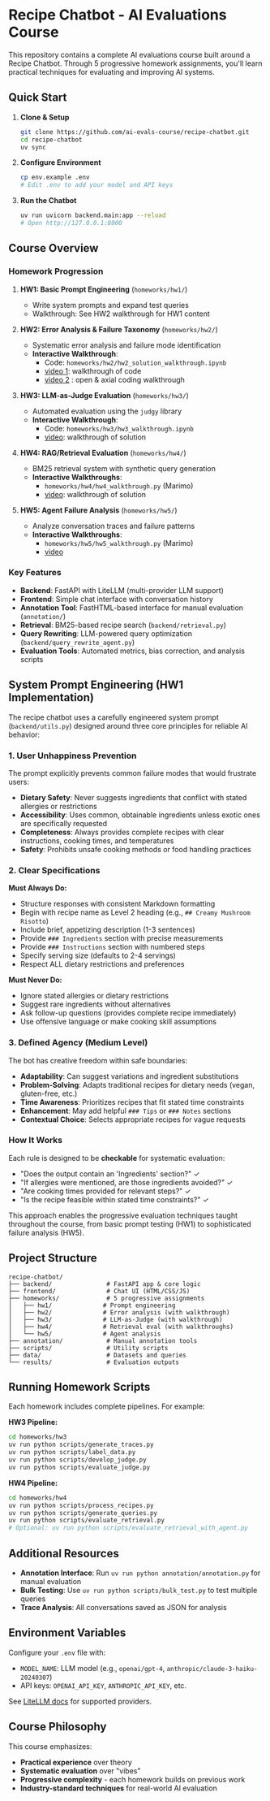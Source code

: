 # Recipe Chatbot - AI Evaluations Course

This repository contains a complete AI evaluations course built around a Recipe Chatbot. Through 5 progressive homework assignments, you'll learn practical techniques for evaluating and improving AI systems.

## Quick Start

1. **Clone & Setup**
   ```bash
   git clone https://github.com/ai-evals-course/recipe-chatbot.git
   cd recipe-chatbot
   uv sync
   ```

2. **Configure Environment**
   ```bash
   cp env.example .env
   # Edit .env to add your model and API keys
   ```

3. **Run the Chatbot**
   ```bash
   uv run uvicorn backend.main:app --reload
   # Open http://127.0.0.1:8000
   ```

## Course Overview

### Homework Progression

1. **HW1: Basic Prompt Engineering** (`homeworks/hw1/`)
   - Write system prompts and expand test queries
   - Walkthrough: See HW2 walkthrough for HW1 content

2. **HW2: Error Analysis & Failure Taxonomy** (`homeworks/hw2/`)
   - Systematic error analysis and failure mode identification
   - **Interactive Walkthrough**:
      - Code: `homeworks/hw2/hw2_solution_walkthrough.ipynb`
      - [video 1](https://youtu.be/h9oAAAYnGx4?si=fWxN3NtpSbdD55cW): walkthrough of code
      - [video 2](https://youtu.be/AKg27L4E0M8) : open & axial coding walkthrough

3. **HW3: LLM-as-Judge Evaluation** (`homeworks/hw3/`)
   - Automated evaluation using the `judgy` library
   - **Interactive Walkthrough**:
      - Code: `homeworks/hw3/hw3_walkthrough.ipynb`
      - [video](https://youtu.be/1d5aNfslwHg): walkthrough of solution

4. **HW4: RAG/Retrieval Evaluation** (`homeworks/hw4/`)
   - BM25 retrieval system with synthetic query generation
   - **Interactive Walkthroughs**: 
     - `homeworks/hw4/hw4_walkthrough.py` (Marimo)
     - [video](https://youtu.be/GMShL5iC8aY): walkthrough of solution

5. **HW5: Agent Failure Analysis** (`homeworks/hw5/`)
   - Analyze conversation traces and failure patterns
   - **Interactive Walkthroughs**:
      - `homeworks/hw5/hw5_walkthrough.py` (Marimo)
      - [video](https://youtu.be/z1oISsDUKLA) 

### Key Features

- **Backend**: FastAPI with LiteLLM (multi-provider LLM support)
- **Frontend**: Simple chat interface with conversation history
- **Annotation Tool**: FastHTML-based interface for manual evaluation (`annotation/`)
- **Retrieval**: BM25-based recipe search (`backend/retrieval.py`)
- **Query Rewriting**: LLM-powered query optimization (`backend/query_rewrite_agent.py`)
- **Evaluation Tools**: Automated metrics, bias correction, and analysis scripts

## System Prompt Engineering (HW1 Implementation)

The recipe chatbot uses a carefully engineered system prompt (`backend/utils.py`) designed around three core principles for reliable AI behavior:

### 1. User Unhappiness Prevention
The prompt explicitly prevents common failure modes that would frustrate users:
- **Dietary Safety**: Never suggests ingredients that conflict with stated allergies or restrictions
- **Accessibility**: Uses common, obtainable ingredients unless exotic ones are specifically requested
- **Completeness**: Always provides complete recipes with clear instructions, cooking times, and temperatures
- **Safety**: Prohibits unsafe cooking methods or food handling practices

### 2. Clear Specifications

**Must Always Do:**
- Structure responses with consistent Markdown formatting
- Begin with recipe name as Level 2 heading (e.g., `## Creamy Mushroom Risotto`)
- Include brief, appetizing description (1-3 sentences)
- Provide `### Ingredients` section with precise measurements
- Provide `### Instructions` section with numbered steps
- Specify serving size (defaults to 2-4 servings)
- Respect ALL dietary restrictions and preferences

**Must Never Do:**
- Ignore stated allergies or dietary restrictions
- Suggest rare ingredients without alternatives
- Ask follow-up questions (provides complete recipe immediately)
- Use offensive language or make cooking skill assumptions

### 3. Defined Agency (Medium Level)
The bot has creative freedom within safe boundaries:
- **Adaptability**: Can suggest variations and ingredient substitutions
- **Problem-Solving**: Adapts traditional recipes for dietary needs (vegan, gluten-free, etc.)
- **Time Awareness**: Prioritizes recipes that fit stated time constraints
- **Enhancement**: May add helpful `### Tips` or `### Notes` sections
- **Contextual Choice**: Selects appropriate recipes for vague requests

### How It Works
Each rule is designed to be **checkable** for systematic evaluation:
- "Does the output contain an 'Ingredients' section?" ✓
- "If allergies were mentioned, are those ingredients avoided?" ✓  
- "Are cooking times provided for relevant steps?" ✓
- "Is the recipe feasible within stated time constraints?" ✓

This approach enables the progressive evaluation techniques taught throughout the course, from basic prompt testing (HW1) to sophisticated failure analysis (HW5).

## Project Structure

```
recipe-chatbot/
├── backend/               # FastAPI app & core logic
├── frontend/              # Chat UI (HTML/CSS/JS)
├── homeworks/             # 5 progressive assignments
│   ├── hw1/              # Prompt engineering
│   ├── hw2/              # Error analysis (with walkthrough)
│   ├── hw3/              # LLM-as-Judge (with walkthrough)
│   ├── hw4/              # Retrieval eval (with walkthroughs)
│   └── hw5/              # Agent analysis
├── annotation/            # Manual annotation tools
├── scripts/               # Utility scripts
├── data/                  # Datasets and queries
└── results/               # Evaluation outputs
```

## Running Homework Scripts

Each homework includes complete pipelines. For example:

**HW3 Pipeline:**
```bash
cd homeworks/hw3
uv run python scripts/generate_traces.py
uv run python scripts/label_data.py
uv run python scripts/develop_judge.py
uv run python scripts/evaluate_judge.py
```

**HW4 Pipeline:**
```bash
cd homeworks/hw4
uv run python scripts/process_recipes.py
uv run python scripts/generate_queries.py
uv run python scripts/evaluate_retrieval.py
# Optional: uv run python scripts/evaluate_retrieval_with_agent.py
```

## Additional Resources

- **Annotation Interface**: Run `uv run python annotation/annotation.py` for manual evaluation
- **Bulk Testing**: Use `uv run python scripts/bulk_test.py` to test multiple queries
- **Trace Analysis**: All conversations saved as JSON for analysis

## Environment Variables

Configure your `.env` file with:
- `MODEL_NAME`: LLM model (e.g., `openai/gpt-4`, `anthropic/claude-3-haiku-20240307`)
- API keys: `OPENAI_API_KEY`, `ANTHROPIC_API_KEY`, etc.

See [LiteLLM docs](https://docs.litellm.ai/docs/providers) for supported providers.

## Course Philosophy

This course emphasizes:
- **Practical experience** over theory
- **Systematic evaluation** over "vibes"
- **Progressive complexity** - each homework builds on previous work
- **Industry-standard techniques** for real-world AI evaluation
